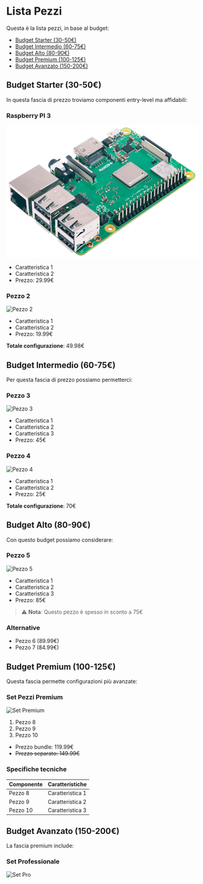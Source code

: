 # Lista Pezzi

Questa è la lista pezzi, in base al budget:

- [Budget Starter (30-50€)](#budget-starter-30-50)
- [Budget Intermedio (60-75€)](#budget-intermedio-60-75)
- [Budget Alto (80-90€)](#budget-alto-80-90)
- [Budget Premium (100-125€)](#budget-premium-100-125)
- [Budget Avanzato (150-200€)](#budget-avanzato-150-200)

## **Budget Starter (30-50€)**

In questa fascia di prezzo troviamo componenti entry-level ma affidabili:

### Raspberry PI 3

![Pezzo 1](/images/RASPBERRY_PI_3B_PLUS.png)

- Caratteristica 1
- Caratteristica 2
- Prezzo: 29.99€

### Pezzo 2

![Pezzo 2](/images/pezzo-2.jpg)

- Caratteristica 1
- Caratteristica 2
- Prezzo: 19.99€

**Totale configurazione**: 49.98€

## **Budget Intermedio (60-75€)**

Per questa fascia di prezzo possiamo permetterci:

### Pezzo 3

![Pezzo 3](/images/pezzo-3.jpg)

- Caratteristica 1
- Caratteristica 2
- Caratteristica 3
- Prezzo: 45€

### Pezzo 4

![Pezzo 4](/images/pezzo-4.jpg)

- Caratteristica 1
- Caratteristica 2
- Prezzo: 25€

**Totale configurazione**: 70€

## **Budget Alto (80-90€)**

Con questo budget possiamo considerare:

### Pezzo 5

![Pezzo 5](/images/pezzo-5.jpg)

- Caratteristica 1
- Caratteristica 2
- Caratteristica 3
- Prezzo: 85€

> ⚠️ **Nota**: Questo pezzo è spesso in sconto a 75€

### Alternative

- Pezzo 6 (89.99€)
- Pezzo 7 (84.99€)

## **Budget Premium (100-125€)**

Questa fascia permette configurazioni più avanzate:

### Set Pezzi Premium

![Set Premium](/images/set-premium.jpg)

1. Pezzo 8
2. Pezzo 9
3. Pezzo 10

- Prezzo bundle: 119.99€
- ~~Prezzo separato: 149.99€~~

### Specifiche tecniche

| Componente | Caratteristiche |
|------------|----------------|
| Pezzo 8 | Caratteristica 1 |
| Pezzo 9 | Caratteristica 2 |
| Pezzo 10 | Caratteristica 3 |

## **Budget Avanzato (150-200€)**

La fascia premium include:

### Set Professionale

![Set Pro](/images/set-pro.jpg)